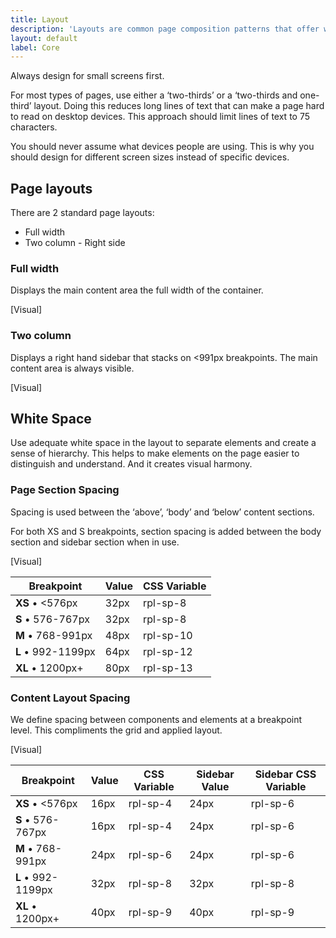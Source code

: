 ```yaml
---
title: Layout
description: 'Layouts are common page composition patterns that offer ways of structuring components and content.'
layout: default
label: Core
---
```


Always design for small screens first.

For most types of pages, use either a ‘two-thirds’ or a ‘two-thirds and one-third’ layout. Doing this reduces long lines of text that can make a page hard to read on desktop devices. This approach should limit lines of text to 75 characters.

You should never assume what devices people are using. This is why you should design for different screen sizes instead of specific devices.

## Page layouts

There are 2 standard page layouts:

- Full width
- Two column - Right side

### Full width

Displays the main content area the full width of the container.

[Visual]

### Two column 

Displays a right hand sidebar that stacks on <991px breakpoints. The main content area is always visible.

[Visual]

## White Space

Use adequate white space in the layout to separate elements and create a sense of hierarchy. This helps to make elements on the page easier to distinguish and understand. And it creates visual harmony.

### Page Section Spacing

Spacing is used between the ‘above’, ‘body’ and ‘below’ content sections.

For both XS and S breakpoints, section spacing is added between the body section and sidebar section when in use.

[Visual]

| Breakpoint  | Value | CSS Variable |
|-------------|-------|--------------|
| **XS** • <576px   | 32px  | rpl-sp-8     | 
| **S** • 576-767px | 32px  | rpl-sp-8     |
| **M** • 768-991px | 48px  | rpl-sp-10    |
| **L** • 992-1199px | 64px  | rpl-sp-12    |
| **XL** • 1200px+ | 80px  | rpl-sp-13    |

### Content Layout Spacing

We define spacing between components and elements at a breakpoint level. This compliments the grid and applied layout.

[Visual]

| Breakpoint  | Value | CSS Variable | Sidebar Value | Sidebar CSS Variable |
|-------------|-------|-------------|-------|--------------|
| **XS** • <576px   | 16px  | rpl-sp-4     | 24px | rpl-sp-6 |
| **S** • 576-767px | 16px  | rpl-sp-4     | 24px | rpl-sp-6 |
| **M** • 768-991px | 24px  | rpl-sp-6    | 24px | rpl-sp-6 |
| **L** • 992-1199px | 32px  | rpl-sp-8    | 32px | rpl-sp-8 |
| **XL** • 1200px+ | 40px  | rpl-sp-9    | 40px | rpl-sp-9 |
